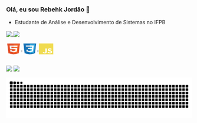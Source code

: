 ### Olá, eu sou Rebehk Jordão 👋

- Estudante de Análise e Desenvolvimento de Sistemas no IFPB
<div style="justify-content: center";>
<a href="https://github.com/Rebehk" >
  <img height="180em"  align="center" src="https://github-readme-stats.vercel.app/api?username=Rebehk&show_icons=true&theme=github_dark&include_all_commits=true&count_private=true"/>
  <img height="180em" align="center" src="https://github-readme-stats.vercel.app/api/top-langs/?username=Rebehk&layout=compact&langs_count=7&theme=github_dark"/>
</div>

<div style="display: inline_block"><br>
 
  <img align="center" alt="HTML" height="30" width="40" src="https://raw.githubusercontent.com/devicons/devicon/master/icons/html5/html5-original.svg">
  <img align="center" alt="CSS" height="30" width="40" src="https://raw.githubusercontent.com/devicons/devicon/master/icons/css3/css3-original.svg">
  <img align="center" alt="Js" height="30" width="40" src="https://raw.githubusercontent.com/devicons/devicon/master/icons/javascript/javascript-plain.svg">
 </div>

##

<div> 
  
  <a href = "mailto:rebehk.dev@gmail.com"><img src="https://img.shields.io/badge/Gmail-D14836?style=for-the-badge&logo=gmail&logoColor=white" target="_blank"></a>
  <a href="https://www.linkedin.com/in/rebehkjordao" target="_blank"><img src="https://img.shields.io/badge/-LinkedIn-%230077B5?style=for-the-badge&logo=linkedin&logoColor=white" target="_blank"></a> 
  
  ![Snake animation](https://github.com/Rebehk/Rebehk/blob/output/github-contribution-grid-snake.svg)

</div>

